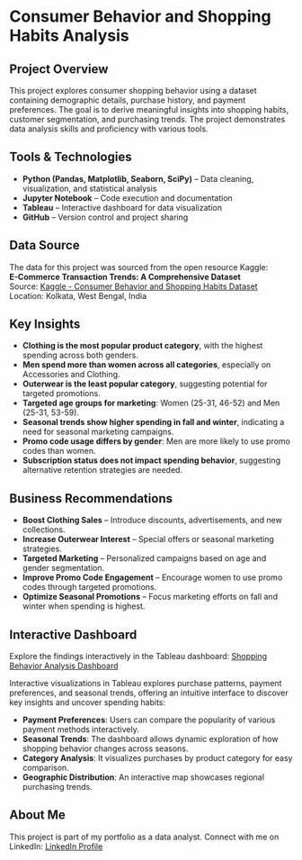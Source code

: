 # Consumer Behavior and Shopping Habits Analysis

## Project Overview
This project explores consumer shopping behavior using a dataset containing demographic details, purchase history, and payment preferences. The goal is to derive meaningful insights into shopping habits, customer segmentation, and purchasing trends. The project demonstrates data analysis skills and proficiency with various tools.

## Tools & Technologies
- **Python (Pandas, Matplotlib, Seaborn, SciPy)** – Data cleaning, visualization, and statistical analysis
- **Jupyter Notebook** – Code execution and documentation
- **Tableau** – Interactive dashboard for data visualization
- **GitHub** – Version control and project sharing
## Data Source

The data for this project was sourced from the open resource Kaggle:  
**E-Commerce Transaction Trends: A Comprehensive Dataset**  
Source: [Kaggle - Consumer Behavior and Shopping Habits Dataset](https://www.kaggle.com/datasets/zeesolver/consumer-behavior-and-shopping-habits-dataset/data)  
Location: Kolkata, West Bengal, India

## Key Insights
- **Clothing is the most popular product category**, with the highest spending across both genders.
- **Men spend more than women across all categories**, especially on Accessories and Clothing.
- **Outerwear is the least popular category**, suggesting potential for targeted promotions.
- **Targeted age groups for marketing**: Women (25-31, 46-52) and Men (25-31, 53-59).
- **Seasonal trends show higher spending in fall and winter**, indicating a need for seasonal marketing campaigns.
- **Promo code usage differs by gender**: Men are more likely to use promo codes than women.
- **Subscription status does not impact spending behavior**, suggesting alternative retention strategies are needed.

## Business Recommendations
- **Boost Clothing Sales** – Introduce discounts, advertisements, and new collections.
- **Increase Outerwear Interest** – Special offers or seasonal marketing strategies.
- **Targeted Marketing** – Personalized campaigns based on age and gender segmentation.
- **Improve Promo Code Engagement** – Encourage women to use promo codes through targeted promotions.
- **Optimize Seasonal Promotions** – Focus marketing efforts on fall and winter when spending is highest.

## Interactive Dashboard
Explore the findings interactively in the Tableau dashboard:
[Shopping Behavior Analysis Dashboard](https://public.tableau.com/views/ShoppingAnalysis-PortfolioProject/Dashboard?:language=en-US&:sid=&:redirect=auth&:display_count=n&:origin=viz_share_link)

Interactive visualizations in Tableau explores purchase patterns, payment preferences, and seasonal trends, offering an intuitive interface to discover key insights and uncover spending habits:

- **Payment Preferences**: Users can compare the popularity of various payment methods interactively.
- **Seasonal Trends**: The dashboard allows dynamic exploration of how shopping behavior changes across seasons.
- **Category Analysis**: It visualizes purchases by product category for easy comparison.
- **Geographic Distribution**: An interactive map showcases regional purchasing trends.

## About Me
This project is part of my portfolio as a data analyst. Connect with me on LinkedIn:
[LinkedIn Profile](https://www.linkedin.com/in/mariia-slovinska-9a7a51a2/)



